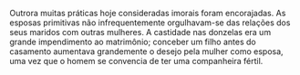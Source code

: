 ﻿Outrora muitas práticas hoje consideradas imorais foram encorajadas. As esposas primitivas não infrequentemente orgulhavam-se das relações dos seus maridos com outras mulheres. A castidade nas donzelas era um grande impendimento ao matrimônio; conceber um filho antes do casamento aumentava grandemente o desejo pela mulher como esposa, uma vez que o homem se convencia de ter uma companheira fértil.